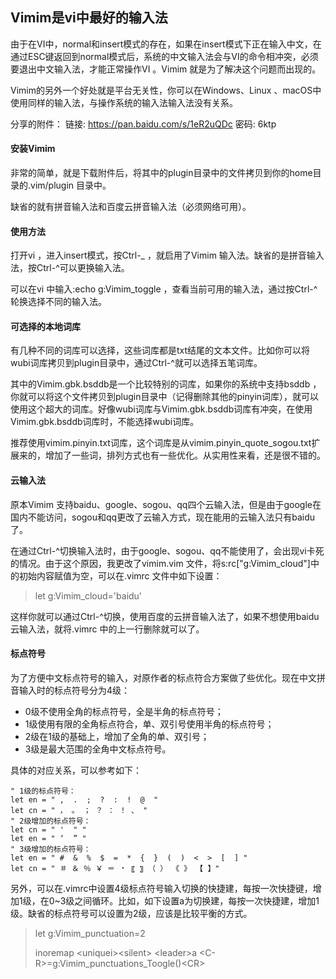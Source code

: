 ## Vimim是vi中最好的输入法

由于在VI中，normal和insert模式的存在，如果在insert模式下正在输入中文，在通过ESC键返回到normal模式后，系统的中文输入法会与VI的命令相冲突，必须要退出中文输入法，才能正常操作VI 。Vimim 就是为了解决这个问题而出现的。

Vimim的另外一个好处就是平台无关性，你可以在Windows、Linux 、macOS中使用同样的输入法，与操作系统的输入法输入法没有关系。

分享的附件：
链接: https://pan.baidu.com/s/1eR2uQDc 密码: 6ktp

#### 安装Vimim

非常的简单，就是下载附件后，将其中的plugin目录中的文件拷贝到你的home目录的.vim/plugin 目录中。

缺省的就有拼音输入法和百度云拼音输入法（必须网络可用）。

#### 使用方法

打开vi ，进入insert模式，按Ctrl-\_ ，就启用了Vimim 输入法。缺省的是拼音输入法，按Ctrl-^可以更换输入法。 

可以在vi 中输入:echo g:Vimim\_toggle ，查看当前可用的输入法，通过按Ctrl-^轮换选择不同的输入法。 

#### 可选择的本地词库

有几种不同的词库可以选择，这些词库都是txt结尾的文本文件。比如你可以将wubi词库拷贝到plugin目录中，通过Ctrl-^就可以选择五笔词库。

其中的Vimim.gbk.bsddb是一个比较特别的词库，如果你的系统中支持bsddb ，你就可以将这个文件拷贝到plugin目录中（记得删除其他的pinyin词库），就可以使用这个超大的词库。好像wubi词库与Vimim.gbk.bsddb词库有冲突，在使用Vimim.gbk.bsddb词库时，不能选择wubi词库。

推荐使用vimim.pinyin.txt词库，这个词库是从vimim.pinyin_quote_sogou.txt扩展来的，增加了一些词，排列方式也有一些优化。从实用性来看，还是很不错的。

#### 云输入法

原本Vimim 支持baidu、google、sogou、qq四个云输入法，但是由于google在国内不能访问，sogou和qq更改了云输入方式，现在能用的云输入法只有baidu了。

在通过Ctrl-^切换输入法时，由于google、sogou、qq不能使用了，会出现vi卡死的情况。由于这个原因，我更改了vimim.vim 文件，将s:rc["g:Vimim\_cloud"]中的初始内容赋值为空，可以在.vimrc 文件中如下设置：

>let g:Vimim\_cloud='baidu'

这样你就可以通过Ctrl-^切换，使用百度的云拼音输入法了，如果不想使用baidu云输入法，就将.vimrc 中的上一行删除就可以了。

#### 标点符号

为了方便中文标点符号的输入，对原作者的标点符合方案做了些优化。现在中文拼音输入时的标点符号分为4级：

* 0级不使用全角的标点符号，全是半角的标点符号；
* 1级使用有限的全角标点符合，单、双引号使用半角的标点符号；
* 2级在1级的基础上，增加了全角的单、双引号；
* 3级是最大范围的全角中文标点符号。

具体的对应关系，可以参考如下：
```
" 1级的标点符号：
let en = " ,  .  ;  ?  :  !  @  "
let cn = " ， 。 ； ？ ： ！ 、 "
" 2级增加的标点符号：
let cn = " '  " "
let en = " ‘  ” "
" 3级增加的标点符号：
let en = " #  &  %  $  =  *  {  }  (  )  <  >  [  ] "
let cn = " ＃ ＆ ％ ￥ ＝ ﹡ 〖 〗 （ ） 《 》 【 】"
```
另外，可以在.vimrc中设置4级标点符号输入切换的快捷建，每按一次快捷键，增加1级，在0~3级之间循环。比如，如下设置<Leader>a为切换建，每按一次快捷建，增加1级。缺省的标点符号可以设置为2级，应该是比较平衡的方式。

>let g:Vimim\_punctuation=2
>
>inoremap \<uniquei\>\<silent\> \<leader\>a  \<C-R\>=g:Vimim\_punctuations\_Toogle()\<CR\>



